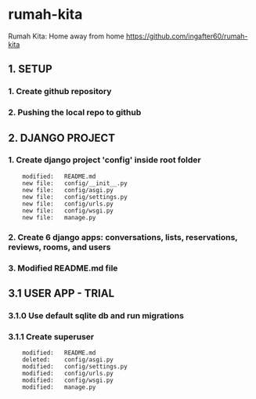 # rumah-kita
Rumah Kita: Home away from home
https://github.com/ingafter60/rumah-kita


## 1. SETUP 

### 1. Create github repository

### 2. Pushing the local repo to github


## 2. DJANGO PROJECT

### 1. Create django project 'config' inside root folder

        modified:   README.md
        new file:   config/__init__.py
        new file:   config/asgi.py
        new file:   config/settings.py
        new file:   config/urls.py
        new file:   config/wsgi.py
        new file:   manage.py

### 2. Create 6 django apps: conversations, lists, reservations, reviews, rooms, and users

### 3. Modified README.md file


## 3.1 USER APP - TRIAL 

### 3.1.0 Use default sqlite db and run migrations

### 3.1.1 Create superuser

        modified:   README.md
        deleted:    config/asgi.py
        modified:   config/settings.py
        modified:   config/urls.py
        modified:   config/wsgi.py
        modified:   manage.py
